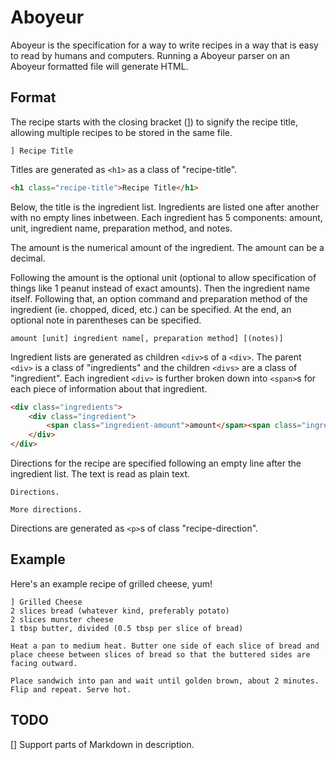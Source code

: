# Aboyeur
Aboyeur is the specification for a way to write recipes in a way that is easy to read by humans and computers. Running a Aboyeur parser on an Aboyeur formatted file will generate HTML.

## Format
The recipe starts with the closing bracket (]) to signify the recipe title, allowing multiple recipes to be stored in the same file.

```
] Recipe Title
```

Titles are generated as `<h1>` as a class of "recipe-title".

```html
<h1 class="recipe-title">Recipe Title</h1>
```

Below, the title is the ingredient list. Ingredients are listed one after another with no empty lines inbetween. Each ingredient has 5 components: amount, unit, ingredient name, preparation method, and notes.

The amount is the numerical amount of the ingredient. The amount can be a decimal.

Following the amount is the optional unit (optional to allow specification of things like 1 peanut instead of exact amounts). Then the ingredient name itself. Following that, an option command and preparation method of the ingredient (ie. chopped, diced, etc.) can be specified. At the end, an optional note in parentheses can be specified.

```
amount [unit] ingredient name[, preparation method] [(notes)]
```

Ingredient lists are generated as children `<div>`s of a `<div>`. The parent `<div>` is a class of "ingredients" and the children `<divs>` are a class of "ingredient". Each ingredient `<div>` is further broken down into `<span>`s for each piece of information about that ingredient.

```html
<div class="ingredients">
	<div class="ingredient">
		<span class="ingredient-amount">amount</span><span class="ingredient-unit">unit</span><span class="ingredient-name">ingredient name</span><span class="ingredient-prep">preparation method</span><span class="ingredient-note">notes</span>
	</div>
</div>
```

Directions for the recipe are specified following an empty line after the ingredient list. The text is read as plain text.

```
Directions.

More directions.
```

Directions are generated as `<p>`s of class "recipe-direction".

## Example

Here's an example recipe of grilled cheese, yum!

```
] Grilled Cheese
2 slices bread (whatever kind, preferably potato)
2 slices munster cheese
1 tbsp butter, divided (0.5 tbsp per slice of bread)

Heat a pan to medium heat. Butter one side of each slice of bread and place cheese between slices of bread so that the buttered sides are facing outward.

Place sandwich into pan and wait until golden brown, about 2 minutes. Flip and repeat. Serve hot.
```

## TODO
[] Support parts of Markdown in description.
